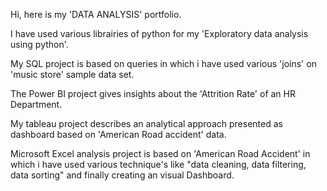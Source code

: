 Hi, here is  my 'DATA ANALYSIS' portfolio.


I have used various librairies of python for my 'Exploratory data analysis using python'.


My SQL project is based on queries in which i have used various 'joins' on 'music store' sample data set.

The Power BI project gives insights about the 'Attrition Rate' of an HR Department. 


My tableau project describes an analytical approach presented as dashboard based on 'American Road accident' data.


Microsoft Excel analysis project is based on 'American Road Accident' in which i have used various technique's like "data cleaning, data filtering, data sorting" and finally creating an visual Dashboard.
